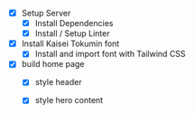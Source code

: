 * [x] Setup Server
  * [x] Install Dependencies
  * [x] Install / Setup Linter
* [x] Install Kaisei Tokumin font
  * [x] Install and import font with Tailwind CSS
* [x] build home page
  * [x] style header 
  * [x] style hero content
  